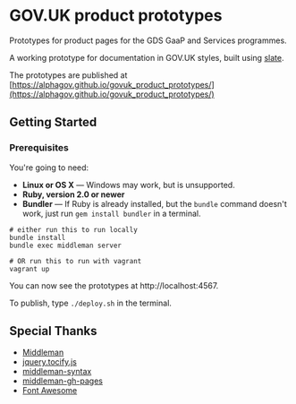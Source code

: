 # GOV.UK product prototypes

Prototypes for product pages for the GDS GaaP and Services programmes.

A working prototype for documentation in GOV.UK styles, built using [slate](http://lord.github.io/slate).

The prototypes are published at [https://alphagov.github.io/govuk_product_prototypes/](https://alphagov.github.io/govuk_product_prototypes/)


Getting Started
------------------------------

### Prerequisites

You're going to need:

 - **Linux or OS X** — Windows may work, but is unsupported.
 - **Ruby, version 2.0 or newer**
 - **Bundler** — If Ruby is already installed, but the `bundle` command doesn't work, just run `gem install bundler` in a terminal.

```shell
# either run this to run locally
bundle install
bundle exec middleman server

# OR run this to run with vagrant
vagrant up
```

You can now see the prototypes at http://localhost:4567.

To publish, type `./deploy.sh` in the terminal.

Special Thanks
--------------------
- [Middleman](https://github.com/middleman/middleman)
- [jquery.tocify.js](https://github.com/gfranko/jquery.tocify.js)
- [middleman-syntax](https://github.com/middleman/middleman-syntax)
- [middleman-gh-pages](https://github.com/edgecase/middleman-gh-pages)
- [Font Awesome](http://fortawesome.github.io/Font-Awesome/)

